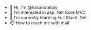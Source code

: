 - 👋 Hi, I’m @hasanutebay
- 👀 I’m interested in asp .Net Core MVC
- 🌱 I’m currently learning Full Stack .Net
- 📫 How to reach me with mail

<!---
hasanutebay/hasanutebay is a ✨ special ✨ repository because its `README.md` (this file) appears on your GitHub profile.
You can click the Preview link to take a look at your changes.
--->
